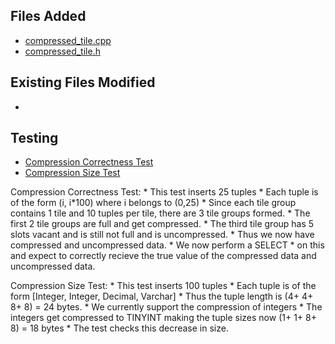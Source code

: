 ## Files Added

* [compressed_tile.cpp](https://github.com/rohit-cmu/compression-peloton/blob/master/src/storage/compressed_tile.cpp)
* [compressed_tile.h](https://github.com/rohit-cmu/compression-peloton/blob/master/src/include/storage/compressed_tile.h)

## Existing Files Modified

* 



## Testing

* [Compression Correctness Test](https://github.com/rohit-cmu/compression-peloton/blob/master/test/sql/compression_sql_test.cpp)
* [Compression Size Test](https://github.com/rohit-cmu/compression-peloton/blob/master/test/storage/compression_test.cpp)


Compression Correctness Test:
	* This test inserts 25 tuples
	* Each tuple is of the form (i, i*100) where i belongs to (0,25)
	* Since each tile group contains 1 tile and 10 tuples per tile, there are 3 tile groups formed.
	* The first 2 tile groups are full and get compressed.
	* The third tile group has 5 slots vacant and is still not full and is uncompressed.
	* Thus we now have compressed and uncompressed data.
	* We now perform a SELECT * on this and expect to correctly recieve the true value of the compressed data and uncompressed data.

Compression Size Test:
	* This test inserts 100 tuples
	* Each tuple is of the form [Integer, Integer, Decimal, Varchar]
	* Thus the tuple length is (4+ 4+ 8+ 8) = 24 bytes.
	* We currently support the compression of integers
	* The integers get compressed to TINYINT making the tuple sizes now (1+ 1+ 8+ 8) = 18 bytes
	* The test checks this decrease in size.




